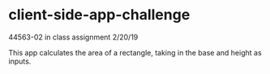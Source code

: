 # client-side-app-challenge
44563-02 in class assignment 2/20/19

This app calculates the area of a rectangle, taking in the base and height as inputs.
